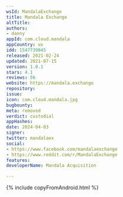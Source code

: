```yaml
---
wsId: MandalaExchange
title: Mandala Exchange
altTitle: 
authors:
- danny
appId: com.cloud.mandala
appCountry: us
idd: 1547739845
released: 2021-02-24
updated: 2021-07-15
version: 1.0.1
stars: 4.1
reviews: 56
website: https://mandala.exchange
repository: 
issue: 
icon: com.cloud.mandala.jpg
bugbounty: 
meta: removed
verdict: custodial
appHashes: 
date: 2024-04-03
signer: 
twitter: mandalaex
social:
- https://www.facebook.com/mandalaexchange
- https://www.reddit.com/r/MandalaExchange
features: 
developerName: Mandala Acquisition

---
```


{% include copyFromAndroid.html %}
